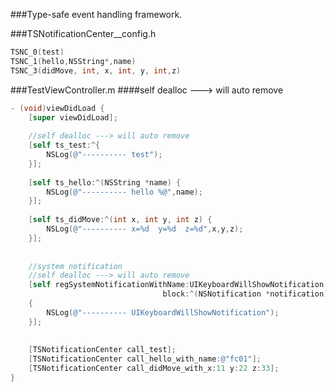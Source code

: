 ###Type-safe event handling framework.

###TSNotificationCenter__config.h

```objective-c
TSNC_0(test)
TSNC_1(hello,NSString*,name)
TSNC_3(didMove, int, x, int, y, int,z)

```

###TestViewController.m
####self dealloc ---> will auto remove

```objective-c
- (void)viewDidLoad {
    [super viewDidLoad];
    
    //self dealloc ---> will auto remove
    [self ts_test:^{
        NSLog(@"---------- test");
    }];
    
    [self ts_hello:^(NSString *name) {
        NSLog(@"---------- hello %@",name);
    }];
    
    [self ts_didMove:^(int x, int y, int z) {
        NSLog(@"---------- x=%d  y=%d  z=%d",x,y,z);
    }];
    
    
    //system notification
    //self dealloc ---> will auto remove
    [self regSystemNotificationWithName:UIKeyboardWillShowNotification
                                  block:^(NSNotification *notification)
    {
        NSLog(@"---------- UIKeyboardWillShowNotification");
    }];
    
    
    [TSNotificationCenter call_test];
    [TSNotificationCenter call_hello_with_name:@"fc01"];
    [TSNotificationCenter call_didMove_with_x:11 y:22 z:33];
}
```

